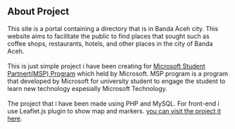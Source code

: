 ## About Project

This site is a portal containing a directory that is in Banda Aceh city. This website aims to facilitate the public to find places that 
sought such as coffee shops, restaurants, hotels, and other places in the city of Banda Aceh. 
<br><br>
This is just simple project i have been creating for [Microsoft Student Partnert(MSP) Program](https://msdn.microsoft.com/en-us/microsoftstudentpartners.aspx)
which held by Microsoft. MSP program is a program that developed by Microsoft for university student to engage the student to learn new technology espesially Microsoft 
Technology. 
<br><br>
The project that i have been made using PHP and MySQL. For front-end i use Leaflet.js plugin to show map and markers. [you can visit the project it here](http://bandadirectory.azurewebsites.net/).
